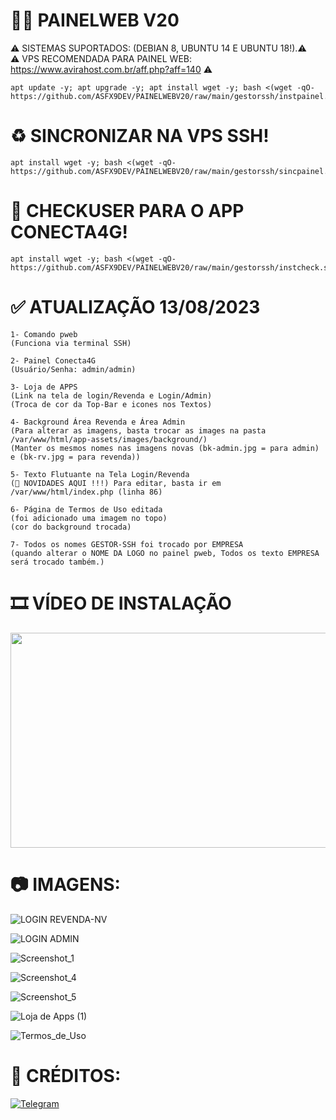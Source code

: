 # 👨‍💻 PAINELWEB V20 
⚠ SISTEMAS SUPORTADOS: (DEBIAN 8, UBUNTU 14 E UBUNTU 18!).⚠ </br>
⚠  VPS RECOMENDADA PARA PAINEL WEB: https://www.avirahost.com.br/aff.php?aff=140 ⚠
```
apt update -y; apt upgrade -y; apt install wget -y; bash <(wget -qO- https://github.com/ASFX9DEV/PAINELWEBV20/raw/main/gestorssh/instpainel.sh)
```

# ♻ SINCRONIZAR NA VPS SSH!
```
apt install wget -y; bash <(wget -qO- https://github.com/ASFX9DEV/PAINELWEBV20/raw/main/gestorssh/sincpainel.sh)
```

# 🛂 CHECKUSER PARA O APP CONECTA4G!
```
apt install wget -y; bash <(wget -qO- https://github.com/ASFX9DEV/PAINELWEBV20/raw/main/gestorssh/instcheck.sh)
```

# ✅ ATUALIZAÇÃO 13/08/2023
```
1- Comando pweb
(Funciona via terminal SSH)

2- Painel Conecta4G 
(Usuário/Senha: admin/admin)

3- Loja de APPS 
(Link na tela de login/Revenda e Login/Admin)
(Troca de cor da Top-Bar e icones nos Textos)

4- Background Área Revenda e Área Admin
(Para alterar as imagens, basta trocar as images na pasta /var/www/html/app-assets/images/background/)
(Manter os mesmos nomes nas imagens novas (bk-admin.jpg = para admin) e (bk-rv.jpg = para revenda))

5- Texto Flutuante na Tela Login/Revenda
(📣 NOVIDADES AQUI !!!) Para editar, basta ir em /var/www/html/index.php (linha 86)

6- Página de Termos de Uso editada
(foi adicionado uma imagem no topo)
(cor do background trocada)

7- Todos os nomes GESTOR-SSH foi trocado por EMPRESA
(quando alterar o NOME DA LOGO no painel pweb, Todos os texto EMPRESA será trocado também.)
```

# 🎞 VÍDEO DE INSTALAÇÃO
<a href="https://youtu.be/eLurS-xv17Y" target="_blank"><img  width="625" height="344" src="https://user-images.githubusercontent.com/105602625/185815718-76350347-11c2-4dd3-a74d-e64806951c1e.png"></a>


# 📷 IMAGENS:
![LOGIN REVENDA-NV](https://user-images.githubusercontent.com/105602625/187283396-50394a4d-e696-429e-978f-4c67ecf71bdd.jpg)

![LOGIN ADMIN](https://user-images.githubusercontent.com/105602625/187033648-c587cd0b-0ba2-4842-afe7-5054c770246e.jpg)

![Screenshot_1](https://user-images.githubusercontent.com/105602625/184881201-1301576a-8284-4079-9d2c-c168f7d37788.jpg)

![Screenshot_4](https://user-images.githubusercontent.com/105602625/184990006-0a13ff1c-3d57-43ec-8e9d-3d86f3f91c4d.jpg)

![Screenshot_5](https://user-images.githubusercontent.com/105602625/184990008-14ff626d-f9ce-4600-8bc5-565078e804b4.jpg)

![Loja de Apps (1)](https://user-images.githubusercontent.com/105602625/186015816-e7ab04c0-b8ff-464e-84d9-a7b552ba7cc1.jpg)

![Termos_de_Uso](https://user-images.githubusercontent.com/105602625/187283399-d5b41bd6-1de0-42af-800b-a59e45fdc5cd.jpg)

# 📜 CRÉDITOS:
[![Telegram](https://img.shields.io/badge/-telegram-red?color=white&logo=telegram&logoColor=black)](https://t.me/ASFX9DEV)
